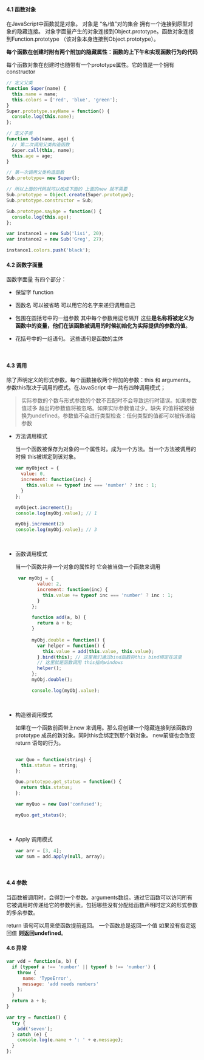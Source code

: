 #### 4.1 函数对象

在JavaScript中函数就是对象。 对象是 “名/值”对的集合 拥有一个连接到原型对象的隐藏连接。 对象字面量产生的对象连接到Object.prototype。函数对象连接到Function.prototype （该对象本身连接到Object.prototype）。

**每个函数在创建时附有两个附加的隐藏属性：函数的上下午和实现函数行为的代码**

每个函数对象在创建时也随带有一个prototype属性。它的值是一个拥有constructor

```javascript
// 定义父类
function Super(name) {
  this.name = name;
  this.colors = ['red', 'blue', 'green'];
}
Super.prototype.sayName = function() {
  console.log(this.name);
};

// 定义子类
function Sub(name, age) {
  // 第二次调用父类构造函数
  Super.call(this, name);
  this.age = age;
}

// 第一次调用父类构造函数
Sub.prototype= new Super();

// 所以上面的代码就可以改成下面的 上面的new 就不需要
Sub.prototype = Object.create(Super.prototype);
Sub.prototype.constructor = Sub;

Sub.prototype.sayAge = function() {
  console.log(this.age);
};

var instance1 = new Sub('lisi', 20);
var instance2 = new Sub('Greg', 27);

instance1.colors.push('black');

```



#### 4.2 函数字面量

函数字面量 有四个部分：

* 保留字 function

* 函数名 可以被省略 可以用它的名字来递归调用自己

* 包围在圆括号中的一组参数 其中每个参数用逗号隔开 这些**是名称将被定义为函数中的变量，他们在该函数被调用的时候初始化为实际提供的参数的值**。

* 花括号中的一组语句。 这些语句是函数的主体

  ​



#### 4.3 调用 

除了声明定义的形式参数。每个函数接收两个附加的参数：this 和 arguments。参数this取决于调用的模式。在JavaScript 中一共有四种调用模式；

> 实际参数的个数与形式参数的个数不匹配时不会导致运行时错误。如果参数值过多 超出的参数值将被忽略。如果实际参数值过少。缺失 的值将被被替换为undefined。参数值不会进行类型检查：任何类型的值都可以被传递给参数



* 方法调用模式

  当一个函数被保存为对象的一个属性时。成为一个方法。当一个方法被调用的时候 this被绑定到该对象。

  ```javascript
  var myObject = {
    value: 0,
    increment: function(inc) {
      this.value += typeof inc === 'number' ? inc : 1;
    }
  };

  myObject.increment();
  console.log(myObj.value); // 1

  myObj.increment(2)
  console.log(myObj.value); // 3
  ```

  ​

* 函数调用模式

  当一个函数并非一个对象的属性时 它会被当做一个函数来调用

  ```javascript
   var myObj = {
          value: 2,
          increment: function(inc) {
            this.value += typeof inc === 'number' ? inc : 1;
          }
        };

        function add(a, b) {
          return a + b;
        }
        
        myObj.double = function() {
          var helper = function() {
            this.value = add(this.value, this.value);
          }.bind(this); // 这里我们通过bind函数将this bind绑定在这里
          // 这里就是函数调用 this指向windows
          helper();
        };
        myObj.double();

        console.log(myObj.value);
  ```

  ​

* 构造器调用模式 

  如果在一个函数前面带上new 来调用。那么将创建一个隐藏连接到该函数的prototype 成员的新对象。同时this会绑定到那个新对象。 new前缀也会改变return 语句的行为。

  ```javascript

  var Quo = function(string) {
    this.status = string;
  };

  Quo.prototype.get_status = function() {
    return this.status;
  };

  var myQuo = new Quo('confused');

  myQuo.get_status();

  ```

  ​

* Apply 调用模式

  ```javascript
  var arr = [3, 4];
  var sum = add.apply(null, array);
  ```

  ​
#### 4.4 参数

当函数被调用时，会得到一个参数。arguments数组。通过它函数可以访问所有它被调用时传递给它的参数列表。包括哪些没有分配给函数声明时定义的形式参数的多余参数。

return 语句可以用来使函数提前返回。 一个函数总是返回一个值 如果没有指定返回值 **则返回undefined**。



#### 4.6 异常

```javascript
var vdd = function(a, b) {
  if (typeof a !== 'number' || typeof b !== 'number') {
    throw {
      name: 'TypeError',
      message: 'add needs numbers'
    };
  }
  return a + b;
}

var try = function() {
  try {
    add('seven');
  } catch (e) {
    console.log(e.name + ': ' + e.message);
  }
};

```



































